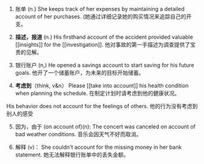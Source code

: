 1. 账单 (n.)
She keeps track of her expenses by maintaining a detailed account of her purchases.
(她通过详细记录她的购买情况来追踪自己的开支。

2. **描述，报道** (n.)
His firsthand account of the accident provided valuable [[insights]] for the [[investigation]].
他对事故的第一手描述为调查提供了宝贵的见解。

3. 银行账户 (n,)
He opened a savings account to start saving for his future goals.
他开了一个储蓄账户，为未来的目标开始储蓄。

4. **考虑到**（think, v&n）
Please [[take into account]] his health condition when planning the schedule.
在制定计划时请考虑到他的健康状况。

His behavior does not account for the feelings of others.
他的行为没有考虑到别人的感受

5. 因为，由于 (on account of)(n):
The concert was canceled on account of bad weather conditions.
音乐会因天气不好而取消。

6. 解释 (v)：
She couldn't account for the missing money in her bank statement.
她无法解释银行账单中的丢失金额。